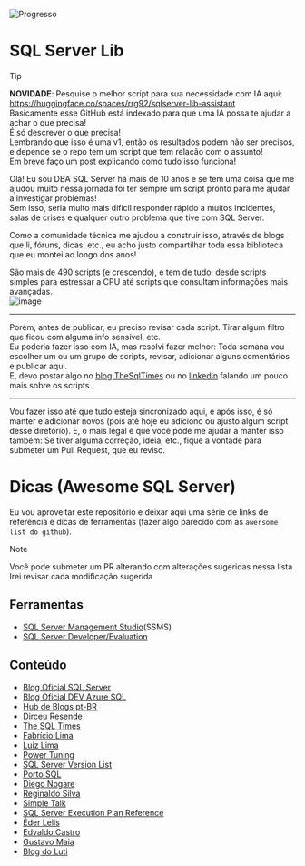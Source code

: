 ﻿![Progresso](https://progress-bar.xyz/24/?width=200&title=124%2F514%20scripts)
# SQL Server Lib

> [!TIP]
> **NOVIDADE**: Pesquise o melhor script para sua necessidade com IA aqui: https://huggingface.co/spaces/rrg92/sqlserver-lib-assistant  
> Basicamente esse GitHub está indexado para que uma IA possa te ajudar a achar o que precisa!  
> É só descrever o que precisa!  
> Lembrando que isso é uma v1, então os resultados podem não ser precisos, e depende se o repo tem um script que tem relação com o assunto!  
> Em breve faço um post explicando como tudo isso funciona!  

Olá! Eu sou DBA SQL Server há mais de 10 anos e se tem uma coisa que me ajudou muito nessa jornada foi ter sempre um script pronto para me ajudar a investigar problemas!  
Sem isso, seria muito mais difícil responder rápido a muitos incidentes, salas de crises e qualquer outro problema que tive com SQL Server.  

Como a comunidade técnica me ajudou a construir isso, através de blogs que li, fóruns, dicas, etc., eu acho justo compartilhar toda essa biblioteca que eu montei ao longo dos anos!  

São mais de 490 scripts (e crescendo), e tem de tudo: desde scripts simples para estressar a CPU até scripts que consultam informações mais avançadas.  
![image](https://github.com/user-attachments/assets/24534a25-c297-4652-85d1-017485112ef9)

---

Porém, antes de publicar, eu preciso revisar cada script.  Tirar algum filtro que ficou com alguma info sensível, etc.  
Eu poderia fazer isso com IA, mas resolvi fazer melhor: Toda semana vou escolher um ou um grupo de scripts, revisar, adicionar alguns comentários e publicar aqui.  
E, devo postar algo no [blog TheSqlTimes](https://thesqltimes.com) ou no [linkedin] falando um pouco mais sobre os scripts.  

---

Vou fazer isso até que tudo esteja sincronizado aqui, e após isso, é só manter e adicionar novos (pois até hoje eu adiciono ou ajusto algum script desse diretório).
E, o mais legal é que você pode me ajudar a manter isso também: Se tiver alguma correção, ideia, etc., fique a vontade para submeter um Pull Request, que eu reviso.

[linkedin]: https://www.linkedin.com/in/rodrigoribeirogomes/


# Dicas (Awesome SQL Server)

Eu vou aproveitar este repositório e deixar aqui uma série de links de referência e dicas de ferramentas (fazer algo parecido com as `awersome list do github`).  

> [!NOTE]
> Você pode submeter um PR alterando com alterações sugeridas nessa lista  
> Irei revisar cada modificação sugerida


## Ferramentas

- [SQL Server Management Studio](https://learn.microsoft.com/en-us/sql/ssms/download-sql-server-management-studio-ssms?view=sql-server-ver16)(SSMS)
- [SQL Server Developer/Evaluation](https://www.microsoft.com/en-us/sql-server/sql-server-downloads)


## Conteúdo

- [Blog Oficial SQL Server](https://www.microsoft.com/en-us/sql-server/blog/)
- [Blog Oficial DEV Azure SQL](https://devblogs.microsoft.com/azure-sql/)
- [Hub de Blogs pt-BR](https://mssqlserver.com.br/)
- [Dirceu Resende](https://dirceuresende.com.br)
- [The SQL Times](https://thesqltimes.com)
- [Fabrício Lima](https://www.fabriciolima.net/blog/)
- [Luiz Lima](https://luizlima.net/luiz-vitor-foto-blog/)
- [Power Tuning](https://powertuning.com.br/blog/)
- [SQL Server Version List](https://sqlserverbuilds.blogspot.com/)
- [Porto SQL](https://portosql.wordpress.com/)
- [Diego Nogare](https://diegonogare.net/)
- [Reginaldo Silva](https://blogdojamal.wordpress.com/)
- [Simple Talk](https://www.red-gate.com/simple-talk/)
- [SQL Server Execution Plan Reference](https://sqlserverfast.com/epr/)
- [Éder Lelis](https://ederlelis.com.br/blog/)
- [Edvaldo Castro](https://edvaldocastro.com/)
- [Gustavo Maia](https://gustavomaiaaguiar.wordpress.com/)
- [Blog do Luti](https://luticm.blogspot.com/)
